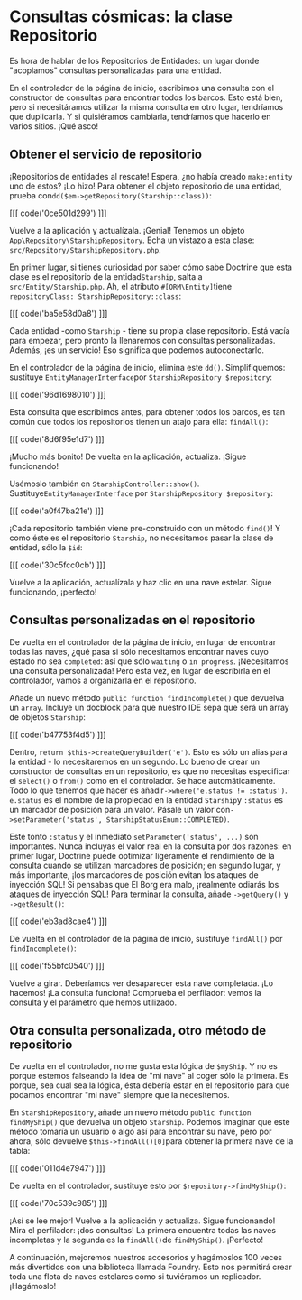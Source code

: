 # Consultas cósmicas: la clase Repositorio

Es hora de hablar de los Repositorios de Entidades: un lugar donde "acoplamos" consultas personalizadas para una entidad.

En el controlador de la página de inicio, escribimos una consulta con el constructor de consultas para encontrar todos los barcos. Esto está bien, pero si necesitáramos utilizar la misma consulta en otro lugar, tendríamos que duplicarla. Y si quisiéramos cambiarla, tendríamos que hacerlo en varios sitios. ¡Qué asco!

## Obtener el servicio de repositorio

¡Repositorios de entidades al rescate! Espera, ¿no había creado `make:entity` uno de estos? ¡Lo hizo! Para obtener el objeto repositorio de una entidad, prueba con`dd($em->getRepository(Starship::class))`:

[[[ code('0ce501d299') ]]]

Vuelve a la aplicación y actualízala. ¡Genial! Tenemos un objeto `App\Repository\StarshipRepository`. Echa un vistazo a esta clase: `src/Repository/StarshipRepository.php`.

En primer lugar, si tienes curiosidad por saber cómo sabe Doctrine que esta clase es el repositorio de la entidad`Starship`, salta a `src/Entity/Starship.php`. Ah, el atributo `#[ORM\Entity]`tiene `repositoryClass: StarshipRepository::class`:

[[[ code('ba5e58d0a8') ]]]

Cada entidad -como `Starship` - tiene su propia clase repositorio. Está vacía para empezar, pero pronto la llenaremos con consultas personalizadas. Además, ¡es un servicio! Eso significa que podemos autoconectarlo.

En el controlador de la página de inicio, elimina este `dd()`. Simplifiquemos: sustituye `EntityManagerInterface`por `StarshipRepository $repository`:

[[[ code('96d1698010') ]]]

Esta consulta que escribimos antes, para obtener todos los barcos, es tan común que todos los repositorios tienen un atajo para ella: `findAll()`:

[[[ code('8d6f95e1d7') ]]]

¡Mucho más bonito! De vuelta en la aplicación, actualiza. ¡Sigue funcionando!

Usémoslo también en `StarshipController::show()`. Sustituye`EntityManagerInterface` por `StarshipRepository $repository`:

[[[ code('a0f47ba21e') ]]]

¡Cada repositorio también viene pre-construido con un método `find()`! Y como éste es el repositorio `Starship`, no necesitamos pasar la clase de entidad, sólo la `$id`:

[[[ code('30c5fcc0cb') ]]]

Vuelve a la aplicación, actualízala y haz clic en una nave estelar. Sigue funcionando, ¡perfecto!

## Consultas personalizadas en el repositorio

De vuelta en el controlador de la página de inicio, en lugar de encontrar todas las naves, ¿qué pasa si sólo necesitamos encontrar naves cuyo estado no sea `completed`: así que sólo `waiting` o `in progress`. ¡Necesitamos una consulta personalizada! Pero esta vez, en lugar de escribirla en el controlador, vamos a organizarla en el repositorio.

Añade un nuevo método `public function findIncomplete()` que devuelva un `array`. Incluye un docblock para que nuestro IDE sepa que será un array de objetos `Starship`:

[[[ code('b47753f4d5') ]]]

Dentro, `return $this->createQueryBuilder('e')`. Esto es sólo un alias para la entidad - lo necesitaremos en un segundo. Lo bueno de crear un constructor de consultas en un repositorio, es que no necesitas especificar el `select()` o `from()` como en el controlador. Se hace automáticamente. Todo lo que tenemos que hacer es añadir`->where('e.status != :status')`. `e.status` es el nombre de la propiedad en la entidad `Starship`y `:status` es un marcador de posición para un valor. Pásale un valor con`->setParameter('status', StarshipStatusEnum::COMPLETED)`.

Este tonto `:status` y el inmediato `setParameter('status', ...)` son importantes. Nunca incluyas el valor real en la consulta por dos razones: en primer lugar, Doctrine puede optimizar ligeramente el rendimiento de la consulta cuando se utilizan marcadores de posición; en segundo lugar, y más importante, ¡los marcadores de posición evitan los ataques de inyección SQL! Si pensabas que El Borg era malo, ¡realmente odiarás los ataques de inyección SQL! Para terminar la consulta, añade `->getQuery()` y `->getResult()`:

[[[ code('eb3ad8cae4') ]]]

De vuelta en el controlador de la página de inicio, sustituye `findAll()` por `findIncomplete()`:

[[[ code('f55bfc0540') ]]]

Vuelve a girar. Deberíamos ver desaparecer esta nave completada. ¡Lo hacemos! ¡La consulta funciona! Comprueba el perfilador: vemos la consulta y el parámetro que hemos utilizado.

## Otra consulta personalizada, otro método de repositorio

De vuelta en el controlador, no me gusta esta lógica de `$myShip`. Y no es porque estemos falseando la idea de "mi nave" al coger sólo la primera. Es porque, sea cual sea la lógica, ésta debería estar en el repositorio para que podamos encontrar "mi nave" siempre que la necesitemos.

En `StarshipRepository`, añade un nuevo método `public function findMyShip()` que devuelva un objeto `Starship`. Podemos imaginar que este método tomaría un usuario o algo así para encontrar su nave, pero por ahora, sólo devuelve `$this->findAll()[0]`para obtener la primera nave de la tabla:

[[[ code('011d4e7947') ]]]

De vuelta en el controlador, sustituye esto por `$repository->findMyShip()`:

[[[ code('70c539c985') ]]]

¡Así se lee mejor! Vuelve a la aplicación y actualiza. Sigue funcionando! Mira el perfilador: ¡dos consultas! La primera encuentra todas las naves incompletas y la segunda es la `findAll()`de `findMyShip()`. ¡Perfecto!

A continuación, mejoremos nuestros accesorios y hagámoslos 100 veces más divertidos con una biblioteca llamada Foundry. Esto nos permitirá crear toda una flota de naves estelares como si tuviéramos un replicador. ¡Hagámoslo!
